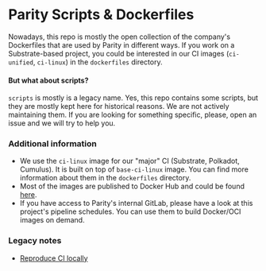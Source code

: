 # Parity Scripts & Dockerfiles

Nowadays, this repo is mostly the open collection of the company's Dockerfiles that are used by Parity in different ways. If you work on a Substrate-based project, you could be interested in our CI images (`ci-unified`, `ci-linux`) in the `dockerfiles` directory.

#### But what about scripts?

`scripts` is mostly is a legacy name. Yes, this repo contains some scripts, but they are mostly kept here for historical reasons. We are not actively maintaining them. If you are looking for something specific, please, open an issue and we will try to help you.

### Additional information

* We use the `ci-linux` image for our "major" CI (Substrate, Polkadot, Cumulus). It is built on top of `base-ci-linux` image. You can find more information about them in the `dockerfiles` directory.
* Most of the images are published to Docker Hub and could be found [here](https://hub.docker.com/u/paritytech).
* If you have access to Parity's internal GitLab, please have a look at this project's pipeline schedules. You can use them to build Docker/OCI images on demand.

### Legacy notes

* [Reproduce CI locally](https://github.com/paritytech/scripts/blob/docs/legacy/reproduce_ci_locally.md)
